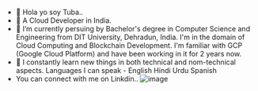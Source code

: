 - 👋 Hola yo soy Tuba..
- 👀 A Cloud Developer in India.
- 🌱 I’m currently persuing by Bachelor's degree in Computer Science and Engineering from DIT University, Dehradun, India.
  I'm in the domain of Cloud Computing and Blockchain Development.
  I'm familiar with GCP (Google Cloud Platform) and have been working in it for 2 years now.
- 💞️ I constantly learn new things in both technical and nom-technical aspects.
  Languages I can speak -
      English
      Hindi
      Urdu
      Spanish
-  You can connect with me on Linkdin..
  ![![image](https://github.com/tubaamir/tubaamir/assets/135152116/d0702a7e-d363-4410-99c2-3e2f5a38385b)
](https://www.linkedin.com/in/tuba-amir-rana-73b756220)
